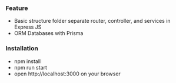 ### Feature
- Basic structure folder separate router, controller, and services in Express JS
- ORM Databases with Prisma

### Installation
- npm install
- npm run start
- open http://localhost:3000 on your browser